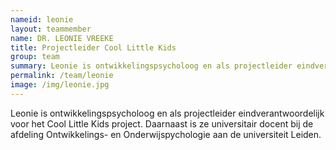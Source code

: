```yaml
---
nameid: leonie
layout: teammember
name: DR. LEONIE VREEKE
title: Projectleider Cool Little Kids
group: team
summary: Leonie is ontwikkelingspsycholoog en als projectleider eindverantwoordelijk voor het Cool Little Kids project. Daarnaast is ze universitair docent bij de afdeling Ontwikkelings- en Onderwijspychologie aan de universiteit Leiden.
permalink: /team/leonie
image: /img/leonie.jpg
---
```


Leonie is ontwikkelingspsycholoog en als projectleider eindverantwoordelijk voor het Cool Little Kids project. Daarnaast is ze universitair docent bij de afdeling Ontwikkelings- en Onderwijspychologie aan de universiteit Leiden.
